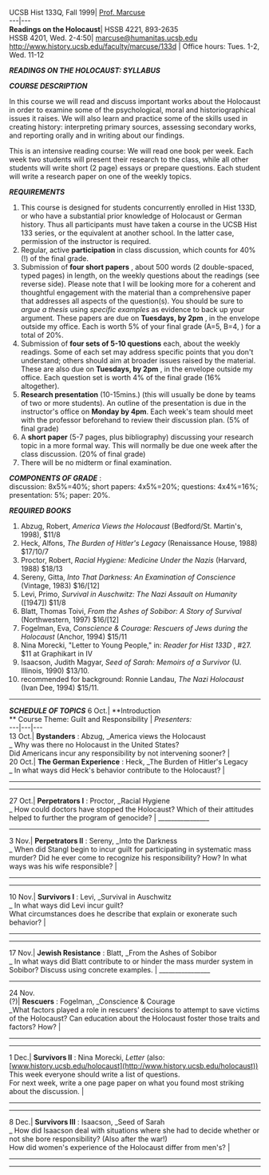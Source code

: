 UCSB Hist 133Q, Fall 1999| [Prof.
Marcuse](http://www.history.ucsb.edu/faculty/marcuse)  
---|---  
**Readings on the Holocaust**|  HSSB 4221, 893-2635  
HSSB 4201, Wed. 2-4:50|
[marcuse@humanitas.ucsb.edu](mailto:marcuse@humanitas.ucsb.edu)  
<http://www.history.ucsb.edu/faculty/marcuse/133d> | Office hours: Tues. 1-2,
Wed. 11-12  
  
_**READINGS ON THE HOLOCAUST: SYLLABUS**_

_**COURSE DESCRIPTION**_

In this course we will read and discuss important works about the Holocaust in
order to examine some of the psychological, moral and historiographical issues
it raises. We will also learn and practice some of the skills used in creating
history: interpreting primary sources, assessing secondary works, and
reporting orally and in writing about our findings.

This is an intensive reading course: We will read one book per week. Each week
two students will present their research to the class, while all other
students will write short (2 page) essays or prepare questions. Each student
will write a research paper on one of the weekly topics.

_**REQUIREMENTS**_

  1. This course is designed for students concurrently enrolled in Hist 133D, or who have a substantial prior knowledge of Holocaust or German history. Thus all participants must have taken a course in the UCSB Hist 133 series, or the equivalent at another school. In the latter case, permission of the instructor is required. 
  2. Regular, active **participation** in class discussion, which counts for 40% (!) of the final grade. 
  3. Submission of **four short papers** , about 500 words (2 double-spaced, typed pages) in length, on the weekly questions about the readings (see reverse side). Please note that I will be looking more for a coherent and thoughtful engagement with the material than a comprehensive paper that addresses all aspects of the question(s). You should be sure to _argue a thesis_ using _specific examples_ as evidence to back up your argument. These papers are due on **Tuesdays, by 2pm** , in the envelope outside my office. Each is worth 5% of your final grade (A=5, B=4,  ) for a total of 20%. 
  4. Submission of **four sets of 5-10 questions** each, about the weekly readings. Some of each set may address specific points that you don't understand; others should aim at broader issues raised by the material. These are also due on **Tuesdays, by 2pm** , in the envelope outside my office. Each question set is worth 4% of the final grade (16% altogether). 
  5. **Research presentation** (10-15mins.) (this will usually be done by teams of two or more students). An outline of the presentation is due in the instructor's office on **Monday by 4pm**. Each week's team should meet with the professor beforehand to review their discussion plan. (5% of final grade) 
  6. A **short paper** (5-7 pages, plus bibliography) discussing your research topic in a more formal way. This will normally be due one week after the class discussion. (20% of final grade) 
  7. There will be no midterm or final examination. 

_**COMPONENTS OF GRADE**_ :  
discussion: 8x5%=40%; short papers: 4x5%=20%; questions: 4x4%=16%;
presentation: 5%; paper: 20%.

_**REQUIRED BOOKS**_

  1. Abzug, Robert, _America Views the Holocaust_ (Bedford/St. Martin's, 1998), $11/8 
  2. Heck, Alfons, _The Burden of Hitler's Legacy_ (Renaissance House, 1988) $17/10/7 
  3. Proctor, Robert, _Racial Hygiene: Medicine Under the Nazis_ (Harvard, 1988) $18/13 
  4. Sereny, Gitta, _Into That Darkness: An Examination of Conscience_ (Vintage, 1983) $16/[12] 
  5. Levi, Primo, _Survival in Auschwitz: The Nazi Assault on Humanity_ ([1947]) $11/8 
  6. Blatt, Thomas Toivi, _From the Ashes of Sobibor: A Story of Survival_ (Northwestern, 1997) $16/[12] 
  7. Fogelman, Eva, _Conscience & Courage: Rescuers of Jews during the Holocaust_ (Anchor, 1994) $15/11 
  8. Nina Morecki, "Letter to Young People," in: _Reader for Hist 133D_ , #27. $11 at Graphikart in IV 
  9. Isaacson, Judith Magyar, _Seed of Sarah: Memoirs of a Survivor_ (U. Illinois, 1990) $13/10. 
  10. recommended for background: Ronnie Landau, _The Nazi Holocaust_ (Ivan Dee, 1994) $15/11. 

* * *

_**SCHEDULE OF TOPICS**_ 6 Oct.|  **Introduction  
** Course Theme: Guilt and Responsibility | _Presenters:_  
---|---|---  
13 Oct.|  **Bystanders** : Abzug, _America views the Holocaust  
_ Why was there no Holocaust in the United States?  
Did Americans incur any responsibility by not intervening sooner? |  
20 Oct.|  **The German Experience** : Heck, _The Burden of Hitler's Legacy  
_ In what ways did Heck's behavior contribute to the Holocaust? |
________________  
________________  
27 Oct.|  **Perpetrators I** : Proctor, _Racial Hygiene  
_ How could doctors have stopped the Holocaust? Which of their attitudes
helped to further the program of genocide? | ________________  
________________  
3 Nov.|  **Perpetrators II** : Sereny, _Into the Darkness  
_ When did Stangl begin to incur guilt for participating in systematic mass
murder? Did he ever come to recognize his responsibility? How? In what ways
was his wife responsible? |  
________________  
________________  
10 Nov.|  **Survivors I** : Levi, _Survival in Auschwitz  
_ In what ways did Levi incur guilt?  
What circumstances does he describe that explain or exonerate such behavior? |  
________________  
________________  
17 Nov.|  **Jewish Resistance** : Blatt, _From the Ashes of Sobibor  
_ In what ways did Blatt contribute to or hinder the mass murder system in
Sobibor? Discuss using concrete examples. | ________________  
________________  
24 Nov.  
(?)|  **Rescuers** : Fogelman, _Conscience & Courage  
_What factors played a role in rescuers' decisions to attempt to save victims
of the Holocaust? Can education about the Holocaust foster those traits and
factors? How? |  
________________  
________________  
1 Dec.|  **Survivors II** : Nina Morecki, _Letter_ (also:
[www.history.ucsb.edu/holocaust](http://www.history.ucsb.edu/holocaust))  
This week everyone should write a list of questions.  
For next week, write a one page paper on what you found most striking about
the discussion. |  
________________  
________________  
8 Dec.|  **Survivors III** : Isaacson, _Seed of Sarah  
_ How did Isaacson deal with situations where she had to decide whether or not
she bore responsibility? (Also after the war!)  
How did women's experience of the Holocaust differ from men's? |  
________________  
________________

